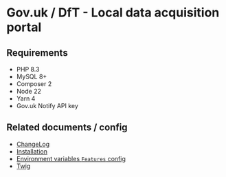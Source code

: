 # Gov.uk / DfT - Local data acquisition portal

## Requirements
- PHP 8.3
- MySQL 8+
- Composer 2
- Node 22
- Yarn 4
- Gov.uk Notify API key

## Related documents / config
- [ChangeLog](./docs/ChangeLog.md)
- [Installation](./docs/Installation.md)
- [Environment variables `Features` config](docs/Features.md)
- [Twig](docs/Twig.md)
